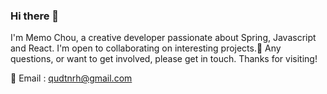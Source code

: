 ### Hi there 🙋
I'm Memo Chou, a creative developer passionate about Spring, Javascript and React.
I'm open to collaborating on interesting projects.🤝
Any questions, or want to get involved, please get in touch. Thanks for visiting! 

📧 Email : qudtnrh@gmail.com



